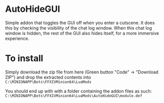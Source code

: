 ﻿# AutoHideGUI

Simple addon that toggles the GUI off when you enter a cutscene. It does this by checking the visibility of the chat log window.
When this chat log window is hidden, the rest of the GUI also hides itself, for a more immersive experience.

# To install
Simply download the zip file from here (Green button "Code" -> "Download ZIP") and drop the extracted contents into
```C:\MINIONAPP\Bots\FFXIVMinion64\LuaMods```


You should end up with with a folder containing the addon files as such:
```C:\MINIONAPP\Bots\FFXIVMinion64\LuaMods\AutoHideGUI\module.def```

